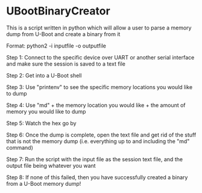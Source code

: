 # UBootBinaryCreator
This is a script written in python which will allow a user to parse a memory dump from U-Boot and create a binary from it

Format: python2 -i inputfile -o outputfile

Step 1: Connect to the specific device over UART or another serial interface and make sure the session is saved to a text file

Step 2: Get into a U-Boot shell

Step 3: Use "printenv" to see the specific memory locations you would like to dump

Step 4: Use "md" + the memory location you would like + the amount of memory you would like to dump

Step 5: Watch the hex go by
  
Step 6: Once the dump is complete, open the text file and get rid of the stuff that is not the memory dump (i.e. everything up to and including the "md" command)

Step 7: Run the script with the input file as the session text file, and the output file being whatever you want

Step 8: If none of this failed, then you have successfully created a binary from a U-Boot memory dump!
